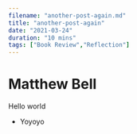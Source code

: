 ```yaml
---
filename: "another-post-again.md"
title: "another-post-again"
date: "2021-03-24"
duration: "10 mins"
tags: ["Book Review","Reflection"]
---
```


# Matthew Bell
Hello world

- Yoyoyo